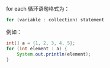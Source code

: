 for each 循环语句格式为：

```java
for (variable : collection) statement
```

例如：

```java
int[] a = {1, 2, 3, 4, 5};
for (int element : a) {
    System.out.println(element);
}
```

